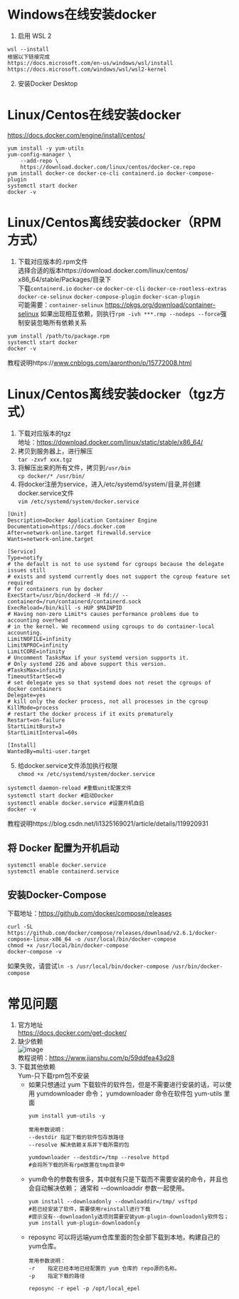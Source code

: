 # Windows在线安装docker
1. 启用 WSL 2   
```
wsl --install
根据以下链接完成
https://docs.microsoft.com/en-us/windows/wsl/install
https://docs.microsoft.com/windows/wsl/wsl2-kernel
```
2. 安装Docker Desktop 

# Linux/Centos在线安装docker
https://docs.docker.com/engine/install/centos/  
```
yum install -y yum-utils
yum-config-manager \
    --add-repo \
    https://download.docker.com/linux/centos/docker-ce.repo
yum install docker-ce docker-ce-cli containerd.io docker-compose-plugin
systemctl start docker
docker -v
```

# Linux/Centos离线安装docker（RPM方式）
1. 下载对应版本的.rpm文件  
选择合适的版本https://download.docker.com/linux/centos/  
x86_64/stable/Packages/目录下  
下载`containerd.io` `docker-ce` `docker-ce-cli` `docker-ce-rootless-extras` `docker-ce-selinux` `docker-compose-plugin` `docker-scan-plugin`  
可能需要：`container-selinux` https://pkgs.org/download/container-selinux
如果出现相互依赖，则执行`rpm -ivh ***.rmp --nodeps --force`强制安装忽略所有依赖关系

```
yum install /path/to/package.rpm
systemctl start docker
docker -v
```
教程说明https://www.cnblogs.com/aaronthon/p/15772008.html

# Linux/Centos离线安装docker（tgz方式）
1. 下载对应版本的tgz  
地址：https://download.docker.com/linux/static/stable/x86_64/
2. 拷贝到服务器上，进行解压   
`tar -zxvf xxx.tgz`  
3. 将解压出来的所有文件，拷贝到`/usr/bin`  
`cp docker/* /usr/bin/`
4. 将docker注册为service，进入/etc/systemd/system/目录,并创建docker.service文件  
`vim /etc/systemd/system/docker.service`  
```
[Unit]
Description=Docker Application Container Engine
Documentation=https://docs.docker.com
After=network-online.target firewalld.service
Wants=network-online.target

[Service]
Type=notify
# the default is not to use systemd for cgroups because the delegate issues still
# exists and systemd currently does not support the cgroup feature set required
# for containers run by docker
ExecStart=/usr/bin/dockerd -H fd:// --containerd=/run/containerd/containerd.sock
ExecReload=/bin/kill -s HUP $MAINPID
# Having non-zero Limit*s causes performance problems due to accounting overhead
# in the kernel. We recommend using cgroups to do container-local accounting.
LimitNOFILE=infinity
LimitNPROC=infinity
LimitCORE=infinity
# Uncomment TasksMax if your systemd version supports it.
# Only systemd 226 and above support this version.
#TasksMax=infinity
TimeoutStartSec=0
# set delegate yes so that systemd does not reset the cgroups of docker containers
Delegate=yes
# kill only the docker process, not all processes in the cgroup
KillMode=process
# restart the docker process if it exits prematurely
Restart=on-failure
StartLimitBurst=3
StartLimitInterval=60s

[Install]
WantedBy=multi-user.target
```
5. 给docker.service文件添加执行权限  
`chmod +x /etc/systemd/system/docker.service`
```
systemctl daemon-reload #重载unit配置文件
systemctl start docker #启动Docker
systemctl enable docker.service #设置开机自启
docker -v
```
教程说明https://blog.csdn.net/li1325169021/article/details/119920931

## 将 Docker 配置为开机启动
`systemctl enable docker.service`  
`systemctl enable containerd.service`

## 安装Docker-Compose
下载地址：https://github.com/docker/compose/releases
```
curl -SL https://github.com/docker/compose/releases/download/v2.6.1/docker-compose-linux-x86_64 -o /usr/local/bin/docker-compose
chmod +x /usr/local/bin/docker-compose
docker-compose -v
```
如果失败，请尝试`ln -s /usr/local/bin/docker-compose /usr/bin/docker-compose`

# 常见问题
1. 官方地址  
https://docs.docker.com/get-docker/
2. 缺少依赖  
![image](https://user-images.githubusercontent.com/46952617/180118423-dabfe687-7092-401f-8b62-f33e3896fc3a.png)  
教程说明：https://www.jianshu.com/p/59ddfea43d28  
3. 下载其他依赖  
Yum-只下载rpm包不安装  
    - 如果只想通过 yum 下载软件的软件包，但是不需要进行安装的话，可以使用 yumdownloader 命令；
yumdownloader 命令在软件包 yum-utils 里面  
        ```
        yum install yum-utils -y

        常用参数说明：
        --destdir 指定下载的软件包存放路径
        --resolve 解决依赖关系并下载所需的包

        yumdownloader --destdir=/tmp --resolve httpd
        #会将所下载的所有rpm放置在tmp目录中
        ```
    - yum命令的参数有很多，其中就有只是下载而不需要安装的命令，并且也会自动解决依赖；
通常和 --downloaddir 参数一起使用。
        ```
        yum install --downloadonly --downloaddir=/tmp/ vsftpd
        #若已经安装了软件，需要使用reinstall进行下载
        #提示没有--downloadonly选项则需要安装yum-plugin-downloadonly软件包；
        yum install yum-plugin-downloadonly
        ```
    - reposync 可以将远端yum仓库里面的包全部下载到本地，构建自己的yum仓库。
        ```
        常用参数说明：
        -r    指定已经本地已经配置的 yum 仓库的 repo源的名称。
        -p    指定下载的路径

        reposync -r epel -p /opt/local_epel
        ```
